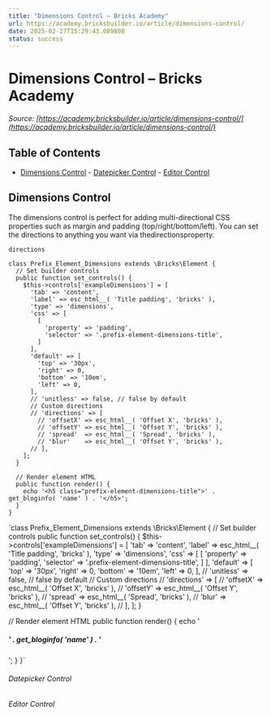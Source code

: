 ```yaml
---
title: "Dimensions Control – Bricks Academy"
url: https://academy.bricksbuilder.io/article/dimensions-control/
date: 2025-02-27T15:29:43.089808
status: success
---
```


# Dimensions Control – Bricks Academy

*Source: [https://academy.bricksbuilder.io/article/dimensions-control/](https://academy.bricksbuilder.io/article/dimensions-control/)*

## Table of Contents

- [Dimensions Control](#dimensions-control)
        - [Datepicker Control](#datepicker-control)
        - [Editor Control](#editor-control)

## Dimensions Control

The dimensions control is perfect for adding multi-directional CSS properties such as margin and padding (top/right/bottom/left). You can set the directions to anything you want via thedirectionsproperty.

`directions`

```
class Prefix_Element_Dimensions extends \Bricks\Element {
  // Set builder controls
  public function set_controls() {
    $this->controls['exampleDimensions'] = [
      'tab' => 'content',
      'label' => esc_html__( 'Title padding', 'bricks' ),
      'type' => 'dimensions',
      'css' => [
        [
          'property' => 'padding',
          'selector' => '.prefix-element-dimensions-title',
        ]
      ],
      'default' => [
        'top' => '30px',
        'right' => 0,
        'bottom' => '10em',
        'left' => 0,
      ],
      // 'unitless' => false, // false by default
      // Custom directions
      // 'directions' => [
        // 'offsetX' => esc_html__( 'Offset X', 'bricks' ),
        // 'offsetY' => esc_html__( 'Offset Y', 'bricks' ),
        // 'spread'  => esc_html__( 'Spread', 'bricks' ),
        // 'blur'    => esc_html__( 'Offset Y', 'bricks' ),
      // ],
    ];
  }

  // Render element HTML
  public function render() {
    echo '<h5 class="prefix-element-dimensions-title">' . get_bloginfo( 'name' ) . '</h5>';
  }
}
```

`class Prefix_Element_Dimensions extends \Bricks\Element {
  // Set builder controls
  public function set_controls() {
    $this->controls['exampleDimensions'] = [
      'tab' => 'content',
      'label' => esc_html__( 'Title padding', 'bricks' ),
      'type' => 'dimensions',
      'css' => [
        [
          'property' => 'padding',
          'selector' => '.prefix-element-dimensions-title',
        ]
      ],
      'default' => [
        'top' => '30px',
        'right' => 0,
        'bottom' => '10em',
        'left' => 0,
      ],
      // 'unitless' => false, // false by default
      // Custom directions
      // 'directions' => [
        // 'offsetX' => esc_html__( 'Offset X', 'bricks' ),
        // 'offsetY' => esc_html__( 'Offset Y', 'bricks' ),
        // 'spread'  => esc_html__( 'Spread', 'bricks' ),
        // 'blur'    => esc_html__( 'Offset Y', 'bricks' ),
      // ],
    ];
  }

  // Render element HTML
  public function render() {
    echo '<h5 class="prefix-element-dimensions-title">' . get_bloginfo( 'name' ) . '</h5>';
  }
}`

###### Datepicker Control

###### Editor Control


